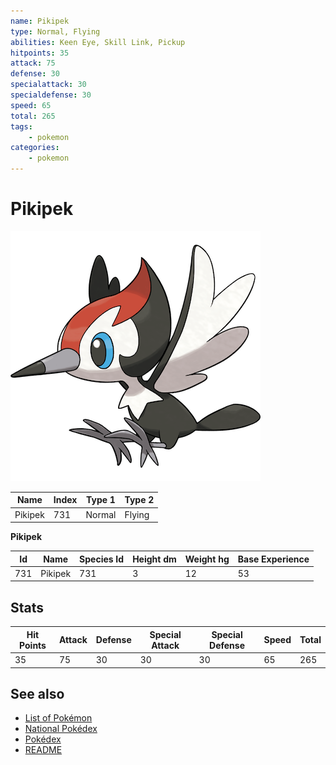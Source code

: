 ```yaml
---
name: Pikipek
type: Normal, Flying
abilities: Keen Eye, Skill Link, Pickup
hitpoints: 35
attack: 75
defense: 30
specialattack: 30
specialdefense: 30
speed: 65
total: 265
tags:
    - pokemon
categories:
    - pokemon
---
```


# Pikipek


![Pikipek](images/731.png)

| **Name** | **Index** | **Type 1** | **Type 2** |
|----|----|----|----|
| Pikipek | 731 | Normal | Flying  |

**Pikipek** 




| **Id** | **Name** | **Species Id** | **Height dm** | **Weight hg** | **Base Experience** |
|--------|----------|----------------|------------|------------|---------------------|
| 731 | Pikipek | 731 | 3 | 12 | 53 |



## Stats

| **Hit Points** | **Attack** | **Defense** | **Special Attack** | **Special Defense** | **Speed** | **Total** |
|----------------|------------|-------------|--------------------|---------------------|-----------|-----------|
| 35 | 75 | 30 | 30 | 30 | 65 | 265 |

## See also

- [List of Pokémon](../pokemon.md)
- [National Pokédex](../national_pokedex.md)
- [Pokédex](../pokedex.md)
- [README](../README.md)

